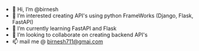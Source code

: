 - 👋 Hi, I’m @birnesh
- 👀 I’m interested creating API's using python FrameWorks (Django, Flask, FastAPI)
- 🌱 I’m currently learning FastAPI and Flask
- 💞️ I’m looking to collaborate on creating backend API's
- 📫 mail me @ birnesh711@gmai.com

